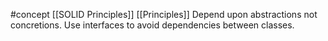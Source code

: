 #concept 
[[SOLID Principles]]
[[Principles]]
Depend upon abstractions not concretions. Use interfaces to avoid dependencies between classes.
